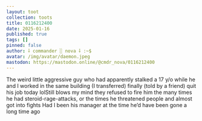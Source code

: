 ```yaml
---
layout: toot
collection: toots
title: 0116212400
date: 2025-01-16
published: true
tags: []
pinned: false
author: ⸸ commander ░ nova ⸸ :~$
avatar: /img/avatar/daemon.jpeg
mastodon: https://mastodon.online/@cmdr_nova/0116212400
---
```


The weird little aggressive guy who had apparently stalked a 17 y/o while he and I worked in the same building (I transferred) finally (told by a friend) quit his job today lolStill blows my mind they refused to fire him the many times he had steroid-rage-attacks, or the times he threatened people and almost got into fights Had I been his manager at the time he’d have been gone a long time ago
